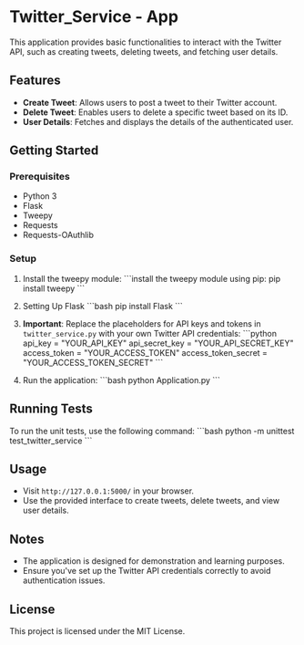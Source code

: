 # Twitter_Service - App

This application provides basic functionalities to interact with the Twitter API, such as creating tweets, deleting tweets, and fetching user details.

## Features

- **Create Tweet**: Allows users to post a tweet to their Twitter account.
- **Delete Tweet**: Enables users to delete a specific tweet based on its ID.
- **User Details**: Fetches and displays the details of the authenticated user.

## Getting Started

### Prerequisites

- Python 3
- Flask
- Tweepy
- Requests
- Requests-OAuthlib

### Setup

1. Install the tweepy module:
   \```install the tweepy module using pip:
   pip install tweepy
   \```


2. Setting Up Flask
\```bash
pip install Flask
\```

3. **Important**: Replace the placeholders for API keys and tokens in `twitter_service.py` with your own Twitter API credentials:
\```python
api_key = "YOUR_API_KEY"
api_secret_key = "YOUR_API_SECRET_KEY"
access_token = "YOUR_ACCESS_TOKEN"
access_token_secret = "YOUR_ACCESS_TOKEN_SECRET"
\```

4. Run the application:
\```bash
python Application.py
\```

## Running Tests

To run the unit tests, use the following command:
\```bash
python -m unittest test_twitter_service
\```

## Usage

- Visit `http://127.0.0.1:5000/` in your browser.
- Use the provided interface to create tweets, delete tweets, and view user details.

## Notes

- The application is designed for demonstration and learning purposes.
- Ensure you've set up the Twitter API credentials correctly to avoid authentication issues.

## License

This project is licensed under the MIT License.
